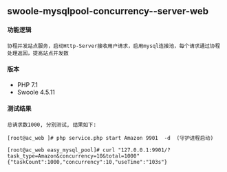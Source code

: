 ## swoole-mysqlpool-concurrency--server-web


#### 功能逻辑
```text
协程并发站点服务，启动Http-Server接收用户请求，启用mysql连接池，每个请求通过协程处理返回，提高站点并发数
```

#### 版本
- PHP 7.1
- Swoole 4.5.11


#### 测试结果

```shell script
总请求数1000, 分别测试, 结果如下:

[root@ac_web ]# php service.php start Amazon 9901  -d  (守护进程启动)
 
[root@ac_web easy_mysql_pool]# curl "127.0.0.1:9901/?task_type=Amazon&concurrency=10&total=1000"
{"taskCount":1000,"concurrency":10,"useTime":"103s"}


```